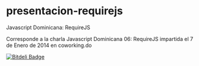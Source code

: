 presentacion-requirejs
======================

Javascript Dominicana: RequireJS

Corresponde a la charla Javascript Dominicana 06: RequireJS impartida el 7 de Enero de 2014 en coworking.do


[![Bitdeli Badge](https://d2weczhvl823v0.cloudfront.net/reneolivo/presentacion-requirejs/trend.png)](https://bitdeli.com/free "Bitdeli Badge")

